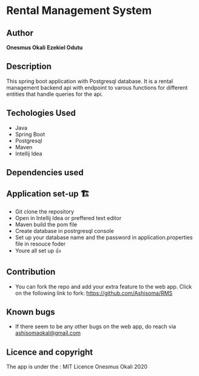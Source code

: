 # Rental Management System


## Author
**Onesmus Okali**
**Ezekiel Odutu**

## Description
This spring boot application with Postgresql database. It is a rental management backend api with endpoint to varous functions for different entities that handle queries for the api.

## Techologies Used
- Java
- Spring Boot
- Postgresql
- Maven
- Intellij Idea

## Dependencies used

## Application set-up 🏗️
<!-- to be added -->
- Git clone the repository
- Open in Intellij Idea or preffered text editor
- Maven build the pom file
- Create database in postrgresql console 
- Set up your database name and the password in application.properties file in resouce foder
- Youre all set up 👍

## Contribution
- You can fork the repo and add your extra feature to the web app. Click on the following link to fork:
  https://github.com/Ashisoma/RMS
  
## Known bugs
- If there seem to be any other bugs on the web app, do reach via ashisomaokal@gmail.com

## Licence and copyright 
The app is under the :
   MIT Licence Onesmus Okali 2020
